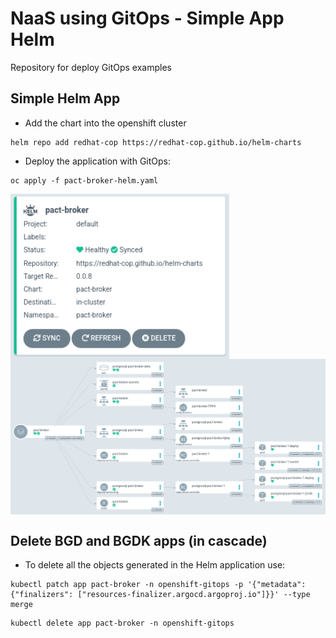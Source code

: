 # NaaS using GitOps - Simple App Helm

Repository for deploy GitOps examples

## Simple Helm App

* Add the chart into the openshift cluster

```
helm repo add redhat-cop https://redhat-cop.github.io/helm-charts
```

* Deploy the application with GitOps:

```
oc apply -f pact-broker-helm.yaml
```

<img align="center" width="350" src="docs/pic1.png">

<img align="center" width="650" src="docs/pic2.png">

## Delete BGD and BGDK apps (in cascade)

* To delete all the objects generated in the Helm application use:

```
kubectl patch app pact-broker -n openshift-gitops -p '{"metadata": {"finalizers": ["resources-finalizer.argocd.argoproj.io"]}}' --type merge
```

```
kubectl delete app pact-broker -n openshift-gitops
```
